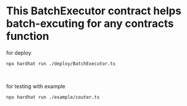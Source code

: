 # This BatchExecutor contract helps batch-excuting for any contracts function

for deploy

```shell
npx hardhat run ./deploy/BatchExecutor.ts
```

<br>

for testing with example

```shell
npx hardhat run ./example/couter.ts
```
